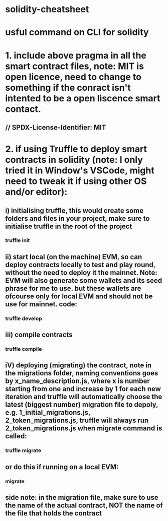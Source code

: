 ﻿# solidity-cheatsheet
 # usful command on CLI for solidity
 # 1. include above pragma in all the smart contract files, note: MIT is open licence, need to change to something if the conract isn't intented to be a open liscence smart contact.
 ## // SPDX-License-Identifier: MIT

# 2. if using Truffle to deploy smart contracts in solidity (note: I only tried it in Window's VSCode, might need to tweak it if using other OS and/or editor):
## i) initialising truffle, this would create some folders and files in your project, make sure to initialise truffle in the root of the project
###   truffle init
## ii) start local (on the machine) EVM, so can deploy contracts locally to test and play round, without the need to deploy it the mainnet.  Note: EVM will also generate some wallets and its seed phrase for me to use.  but these wallets are ofcourse only for local EVM and should not be use for mainnet.  code:
###     truffle develop
## iii) compile contracts
###   truffle compile
## iV) deploying (migrating) the contract, note in the migrations folder, naming conventions goes by x_name_description.js, where x is number starting from one and increase by 1 for each new iteration and truffle will automatically choose the latest (biggest number) migration file to depoly, e.g. 1_initial_migrations.js, 2_token_migrations.js, truffle will always run 2_token_migrations.js when migrate command is called:
###   truffle migrate
##  or do this if running on a local EVM:
### migrate
## side note: in the migration file, make sure to use the name of the actual contract, NOT the name of the file that holds the contract
